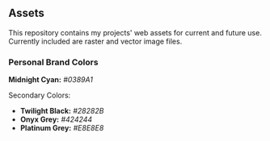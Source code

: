 ## Assets
This repository contains my projects' web assets for current and future use. Currently included are raster and vector image files.

### Personal Brand Colors

**Midnight Cyan:** *#0389A1*

Secondary Colors:
 -  **Twilight Black:** *#28282B*
 -  **Onyx Grey:** *#424244*
 - **Platinum Grey:** *#E8E8E8*